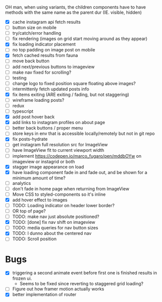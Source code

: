 OH man, when using variants, the children components have to have methods with the same name as the parent dur
(IE. visible, hidden)

- [x] cache instagram api fetch results
- [ ] button size on mobile
- [ ] try/catch/error handling
- [ ] fix rendering (images on grid start moving around as they appear)
- [x] fix loading indicator placement
- [ ] no top padding on image post on mobile
- [x] fetch cached results from fauna
- [ ] move back button
- [ ] add next/previous buttons to imageview
- [ ] make nav fixed for scrolling?
- [ ] testing
- [ ] change logo to fixed position square floating above images?
- [ ] intermittenly fetch updated posts info
- [x] fix items exiting (ARE exiting / fading, but not staggering)
- [ ] wireframe loading posts?
- [ ] redux
- [ ] typescript
- [x] add post hover back
- [x] add links to instagram profiles on about page
- [ ] better back buttons / proper menu
- [ ] store keys in env that is accessible locally/remotely but not in git repo
- [x] fix posts-hydrate
- [ ] get instagram full resolution src for ImageView
- [ ] have ImageView fit to current viewport width
- [ ] implement https://codepen.io/marco_fugaro/pen/mddbOYw on imageview or instagrid or both
- [x] stagger image appearance on load
- [x] have loading component fade in and fade out, and be shown for a minimum amount of time?
- [ ] analytics
- [ ] don't fade in home page when returning from ImageView
- [ ] Move CSS to styled-components so it's inline
- [x] add hover effect to images
- [ ] TODO: Loading indicator on header lower border?
- [ ] OR top of page?
- [ ] TODO: make nav just absolute positioned?
- [x] TODO: [done] fix nav shift on imageview
- [ ] TODO: media queries for nav button sizes
- [x] TODO: I dunno about the centered nav
- [ ] TODO: Scroll position

# Bugs

- [x] triggering a second animate event before first one is finished results in frozen ui.
  - Seems to be fixed since reverting to staggered grid loading?
- [ ] Figure out how framer motion actually works
- [x] better implementation of router

